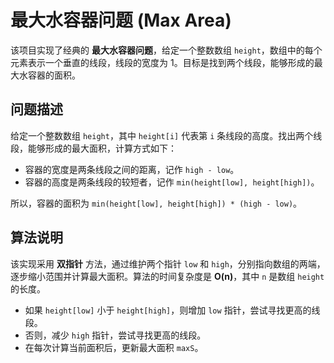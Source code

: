 # 最大水容器问题 (Max Area)

该项目实现了经典的 **最大水容器问题**，给定一个整数数组 `height`，数组中的每个元素表示一个垂直的线段，线段的宽度为 1。目标是找到两个线段，能够形成的最大水容器的面积。

## 问题描述

给定一个整数数组 `height`，其中 `height[i]` 代表第 `i` 条线段的高度。找出两个线段，能够形成的最大面积，计算方式如下：

- 容器的宽度是两条线段之间的距离，记作 `high - low`。
- 容器的高度是两条线段的较短者，记作 `min(height[low], height[high])`。

所以，容器的面积为 `min(height[low], height[high]) * (high - low)`。

## 算法说明

该实现采用 **双指针** 方法，通过维护两个指针 `low` 和 `high`，分别指向数组的两端，逐步缩小范围并计算最大面积。算法的时间复杂度是 **O(n)**，其中 `n` 是数组 `height` 的长度。

- 如果 `height[low]` 小于 `height[high]`，则增加 `low` 指针，尝试寻找更高的线段。
- 否则，减少 `high` 指针，尝试寻找更高的线段。
- 在每次计算当前面积后，更新最大面积 `maxS`。